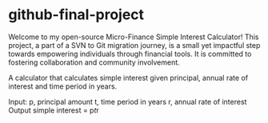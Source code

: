 # github-final-project
Welcome to my open-source Micro-Finance Simple Interest Calculator! This project, a part of a SVN to Git migration journey, is a small yet impactful step towards empowering individuals through financial tools. It is committed to fostering collaboration and community involvement.

A calculator that calculates simple interest given principal, annual rate of interest and time period in years.

Input:
   p, principal amount
   t, time period in years
   r, annual rate of interest
Output
   simple interest = p*t*r
